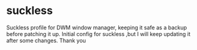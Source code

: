 # suckless
Suckless profile for DWM window manager, keeping it safe as a backup before patching it up.
Initial config for suckless ,but  I will keep updating it after some changes.
Thank you
